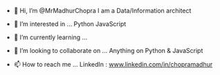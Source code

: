 - 👋 Hi, I’m @MrMadhurChopra
    I am a Data/Information architect
    
- 👀 I’m interested in ...
    Python 
    JavaScript
    
- 🌱 I’m currently learning ...
- 💞️ I’m looking to collaborate on ...
    Anything on Python & JavaScript
    
- 📫 How to reach me ...
  LinkedIn : www.linkedin.com/in/chopramadhur

<!---
MrMadhurChopra/MrMadhurChopra is a ✨ special ✨ repository because its `README.md` (this file) appears on your GitHub profile.
You can click the Preview link to take a look at your changes.
--->
